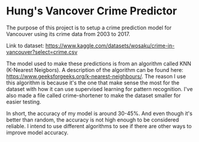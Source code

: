 # Hung's Vancover Crime Predictor

The purpose of this project is to setup a crime prediction model for Vancouver using its crime data from 2003 to 2017.

Link to dataset: https://www.kaggle.com/datasets/wosaku/crime-in-vancouver?select=crime.csv

The model used to make these predictions is from an algorithm called KNN (K-Nearest Neigbors). A description of the algorithm can be found here: https://www.geeksforgeeks.org/k-nearest-neighbours/. The reason I use this algorithm is because it's the one that make sense the most for the dataset with how it can use supervised learning for pattern recognition.
I've also made a file called crime-shortener to make the dataset smaller for easier testing.

In short, the accuracy of my model is around 30-45%. And even though it's better than random, the accuracy is not high enough to be considered reliable. I intend to use different algorithms to see if there are other ways to improve model accuracy. 

